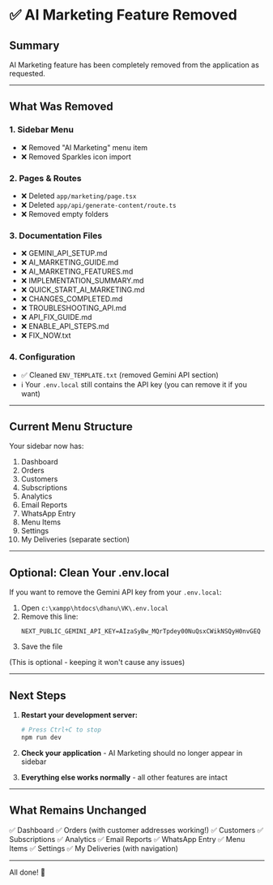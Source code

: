 # ✅ AI Marketing Feature Removed

## Summary

AI Marketing feature has been completely removed from the application as requested.

---

## What Was Removed

### 1. **Sidebar Menu**
- ❌ Removed "AI Marketing" menu item
- ❌ Removed Sparkles icon import

### 2. **Pages & Routes**
- ❌ Deleted `app/marketing/page.tsx`
- ❌ Deleted `app/api/generate-content/route.ts`
- ❌ Removed empty folders

### 3. **Documentation Files**
- ❌ GEMINI_API_SETUP.md
- ❌ AI_MARKETING_GUIDE.md
- ❌ AI_MARKETING_FEATURES.md
- ❌ IMPLEMENTATION_SUMMARY.md
- ❌ QUICK_START_AI_MARKETING.md
- ❌ CHANGES_COMPLETED.md
- ❌ TROUBLESHOOTING_API.md
- ❌ API_FIX_GUIDE.md
- ❌ ENABLE_API_STEPS.md
- ❌ FIX_NOW.txt

### 4. **Configuration**
- ✅ Cleaned `ENV_TEMPLATE.txt` (removed Gemini API section)
- ℹ️ Your `.env.local` still contains the API key (you can remove it if you want)

---

## Current Menu Structure

Your sidebar now has:
1. Dashboard
2. Orders
3. Customers
4. Subscriptions
5. Analytics
6. Email Reports
7. WhatsApp Entry
8. Menu Items
9. Settings
10. My Deliveries (separate section)

---

## Optional: Clean Your .env.local

If you want to remove the Gemini API key from your `.env.local`:

1. Open `c:\xampp\htdocs\dhanu\VK\.env.local`
2. Remove this line:
   ```
   NEXT_PUBLIC_GEMINI_API_KEY=AIzaSyBw_MQrTpdey00NuQsxCWikNSQyH0nvGEQ
   ```
3. Save the file

(This is optional - keeping it won't cause any issues)

---

## Next Steps

1. **Restart your development server:**
   ```bash
   # Press Ctrl+C to stop
   npm run dev
   ```

2. **Check your application** - AI Marketing should no longer appear in sidebar

3. **Everything else works normally** - all other features are intact

---

## What Remains Unchanged

✅ Dashboard
✅ Orders (with customer addresses working!)
✅ Customers
✅ Subscriptions
✅ Analytics
✅ Email Reports
✅ WhatsApp Entry
✅ Menu Items
✅ Settings
✅ My Deliveries (with navigation)

---

All done! 🎉


